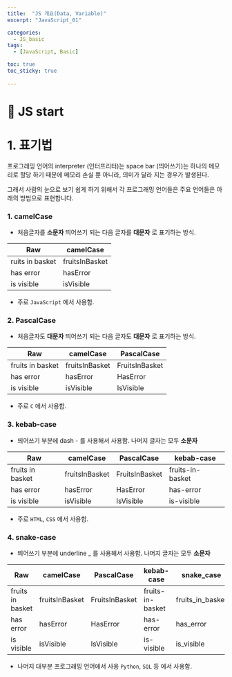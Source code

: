 ```yaml
---
title:  "JS 개요(Data, Variable)"
excerpt: "JavaScript_01"

categories:
  - JS_basic
tags:
  - [JavaScript, Basic]

toc: true
toc_sticky: true
 
---
```


# 🔎 JS start

# 1. 표기법
프로그래밍 언어의 interpreter (인터프리터)는 space bar (띄어쓰기)는 하나의 메모리로 할당 하기 때문에 메모리 손실 뿐 아니라, 의미가 달라 지는 경우가 발생된다.  

그래서 사람의 눈으로 보기 쉽게 하기 위해서 각 프로그래밍 언어들은 주요 언어들은 아래의 방법으로 표현합니다.


### 1. camelCase
- 처음글자를 **소문자** 띄어쓰기 되는 다음 글자를 **대문자** 로 표기하는 방식.  

|Raw | camelCase|
|---|---|
|ruits in basket | fruitsInBasket|
|has error |	hasError|
|is visible |	isVisible|  
- 주로 `JavaScript` 에서 사용함.


### 2. PascalCase
- 처음글자도 **대문자** 띄어쓰기 되는 다음 글자도 **대문자** 로 표기하는 방식.  

|Raw	| camelCase	| PascalCase|
|---|---|---|
|fruits in basket | fruitsInBasket | FruitsInBasket|
|has error| hasError | HasError|
|is visible | isVisible | IsVisible|
- 주로 `C` 에서 사용함.

### 3. kebab-case
- 띄어쓰기 부분에 dash - 를 사용해서 사용함. 나머지 글자는 모두 **소문자**  

|Raw	| camelCase	| PascalCase | kebab-case|
|---|---|---|---|
|fruits in basket | fruitsInBasket | FruitsInBasket| fruits-in-basket|
|has error	|hasError	|HasError|	has-error|
|is visible	|isVisible|	IsVisible|	is-visible|
- 주로 `HTML`, `CSS` 에서 사용함.

### 4. snake-case
- 띄어쓰기 부분에 underline _ 를 사용해서 사용함. 나머지 글자는 모두 **소문자**  

|Raw|	camelCase|	PascalCase|	kebab-case|	snake_case|
|---|---|---|---|---|
|fruits in basket|	fruitsInBasket|	FruitsInBasket|	fruits-in-basket|	fruits_in_basket|
|has error	|hasError	|HasError	|has-error	|has_error|
|is visible	|isVisible|	IsVisible|	is-visible|	is_visible|
- 나머지 대부분 프로그래밍 언어에서 사용 `Python`, `SQL` 등 에서 사용함.
